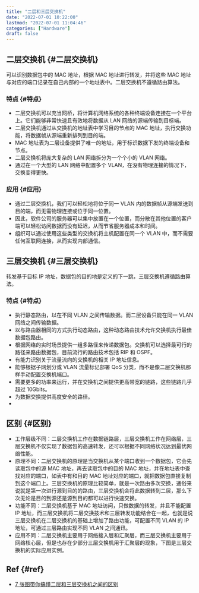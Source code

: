 ```yaml
---
title: "二层和三层交换机"
date: "2022-07-01 10:22:00"
lastmod: "2022-07-01 11:04:46"
categories: ["Hardware"]
draft: false
---
```


## 二层交换机 {#二层交换机}

可以识别数据包中的 MAC 地址，根据 MAC 地址进行转发，并将这些 MAC 地址与对应的端口记录在自己内部的一个地址表中。二层交换机不遵循路由算法。


### 特点 {#特点}

-   二层交换机可以充当网桥，将计算机网络系统的各种终端设备连接在一个平台上。它们能够非常快速且有效地将数据从 LAN 网络的源端传输到目标端。
-   二层交换机通过从交换机的地址表中学习目的节点的 MAC 地址，执行交换功能，将数据帧从源端重新排列到目的端。
-   MAC 地址表为二层设备提供了唯一的地址，用于标识数据下发的终端设备和节点。
-   二层交换机将庞大复杂的 LAN 网络拆分为一个个小的 VLAN 网络。
-   通过在一个大型的 LAN 网络中配置多个 VLAN，在没有物理连接的情况下，交换变得更快。


### 应用 {#应用}

-   通过二层交换机，我们可以轻松地将位于同一 VLAN 内的数据帧从源端发送到目的端，而无需物理连接或位于同一位置。
-   因此，软件公司的服务器可以集中放置在一个位置，而分散在其他位置的客户端可以轻松访问数据而没有延迟，从而节省服务器成本和时间。
-   组织可以通过使用这些类型的交换机将主机配置在同一个 VLAN 中，而不需要任何互联网连接，从而实现内部通信。


## 三层交换机 {#三层交换机}

转发基于目标 IP 地址，数据包的目的地是定义的下一跳，三层交换机遵循路由算法。


### 特点 {#特点}

-   执行静态路由，以在不同 VLAN 之间传输数据。而二层设备只能在同一 VLAN 网络之间传输数据。
-   以与路由器相同的方式执行动态路由，这种动态路由技术允许交换机执行最佳数据包路由。
-   根据网络的实时场景提供一组多路径来传递数据包。交换机可以选择最可行的路径来路由数据包，目前流行的路由技术包括 RIP 和 OSPF。
-   有能力识别关于流量流向的交换机的相关 IP 地址信息。
-   能够根据子网划分或 VLAN 流量标记部署 QoS 分类，而不是像二层交换机那样手动配置交换机端口。
-   需要更多的功率来运行，并在交换机之间提供更高带宽的链路，这些链路几乎超过 10Gbits。
-   为数据交换提供高度安全的路径。
-


## 区别 {#区别}

-   工作层级不同：二层交换机工作在数据链路层，三层交换机工作在网络层，三层交换机不仅实现了数据包的高速转发，还可以根据不同网络状况达到最优网络性能。
-   原理不同：二层交换机的原理是当交换机从某个端口收到一个数据包，它会先读取包中的源 MAC 地址，再去读取包中的目的 MAC 地址，并在地址表中查找对应的端口，如表中有和目的 MAC 地址对应的端口，就把数据包直接复制到这个端口上。三层交换机的原理比较简单，就是一次路由多次交换，通俗来说就是第一次进行源到目的的路由，三层交换机会将此数据转到二层，那么下次无论是目的到源还是源到目的都可以进行快速交换。
-   功能不同：二层交换机基于 MAC 地址访问，只做数据的转发，并且不能配置 IP 地址，而三层交换机将二层交换技术和三层转发功能结合在一起，也就是说三层交换机在二层交换机的基础上增加了路由功能，可配置不同 VLAN 的 IP 地址，可通过三层路由实现不同 VLAN 之间通讯。
-   应用不同：二层交换机主要用于网络接入层和汇聚层，而三层交换机主要用于网络核心层，但是也存在少部分三层交换机用于汇聚层的现象，下图是三层交换机的实际应用实例。


## Ref {#ref}

-   [7 张图带你搞懂二层和三层交换机之间的区别](https://mp.weixin.qq.com/s/dMMGg-ydmvDLWF0l6Y2XwA)